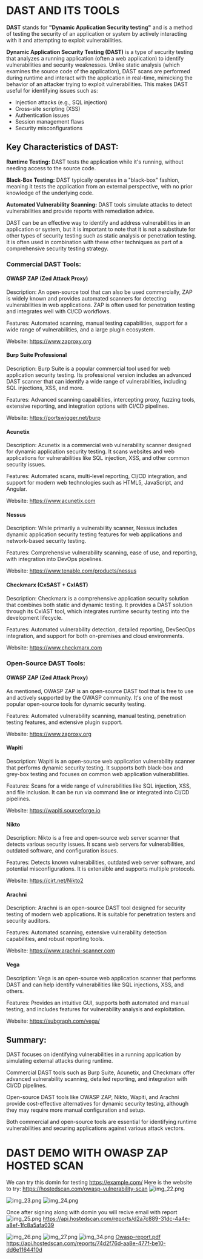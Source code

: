 # DAST AND ITS TOOLS
**DAST** stands for **"Dynamic Application Security testing"** and is a method of testing the
security of an application or system by actively interacting with it and attempting to exploit vulnerabilities.

**Dynamic Application Security Testing (DAST)** is a type of security testing that analyzes a running application (often a web application) to identify vulnerabilities and security weaknesses. Unlike static analysis (which examines the source code of the application), DAST scans are performed during runtime and interact with the application in real-time, mimicking the behavior of an attacker trying to exploit vulnerabilities. This makes DAST useful for identifying issues such as:
-   Injection attacks (e.g., SQL injection)
-   Cross-site scripting (XSS)
-   Authentication issues 
-   Session management flaws
-   Security misconfigurations

## Key Characteristics of DAST:
**Runtime Testing:** DAST tests the application while it's running, without needing access to the source code.

**Black-Box Testing:** DAST typically operates in a "black-box" fashion, meaning it tests the application from an external perspective, with no prior knowledge of the underlying code.

**Automated Vulnerability Scanning:** DAST tools simulate attacks to detect vulnerabilities and provide reports with remediation advice.

DAST can be an effective way to identify and address vulnerabilities in an application or system, but it is
important to note that it is not a substitute for other types of security testing such as static analysis or
penetration testing. It is often used in combination with these other techniques as part of a
comprehensive security testing strategy.

### Commercial DAST Tools:
#### OWASP ZAP (Zed Attack Proxy)

Description: An open-source tool that can also be used commercially, ZAP is widely known and provides automated scanners for detecting vulnerabilities in web applications. ZAP is often used for penetration testing and integrates well with CI/CD workflows.

Features: Automated scanning, manual testing capabilities, support for a wide range of vulnerabilities, and a large plugin ecosystem.

Website: https://www.zaproxy.org

#### Burp Suite Professional

Description: Burp Suite is a popular commercial tool used for web application security testing. Its professional version includes an advanced DAST scanner that can identify a wide range of vulnerabilities, including SQL injections, XSS, and more.

Features: Advanced scanning capabilities, intercepting proxy, fuzzing tools, extensive reporting, and integration options with CI/CD pipelines.

Website: https://portswigger.net/burp

#### Acunetix

Description: Acunetix is a commercial web vulnerability scanner designed for dynamic application security testing. It scans websites and web applications for vulnerabilities like SQL injection, XSS, and other common security issues.

Features: Automated scans, multi-level reporting, CI/CD integration, and support for modern web technologies such as HTML5, JavaScript, and Angular.

Website: https://www.acunetix.com

#### Nessus

Description: While primarily a vulnerability scanner, Nessus includes dynamic application security testing features for web applications and network-based security testing.

Features: Comprehensive vulnerability scanning, ease of use, and reporting, with integration into DevOps pipelines.

Website: https://www.tenable.com/products/nessus

#### Checkmarx (CxSAST + CxIAST)

Description: Checkmarx is a comprehensive application security solution that combines both static and dynamic testing. It provides a DAST solution through its CxIAST tool, which integrates runtime security testing into the development lifecycle.

Features: Automated vulnerability detection, detailed reporting, DevSecOps integration, and support for both on-premises and cloud environments.

Website: https://www.checkmarx.com

### Open-Source DAST Tools:
#### OWASP ZAP (Zed Attack Proxy)

As mentioned, OWASP ZAP is an open-source DAST tool that is free to use and actively supported by the OWASP community. It's one of the most popular open-source tools for dynamic security testing.

Features: Automated vulnerability scanning, manual testing, penetration testing features, and extensive plugin support.

Website: https://www.zaproxy.org

#### Wapiti

Description: Wapiti is an open-source web application vulnerability scanner that performs dynamic security testing. It supports both black-box and grey-box testing and focuses on common web application vulnerabilities.

Features: Scans for a wide range of vulnerabilities like SQL injection, XSS, and file inclusion. It can be run via command line or integrated into CI/CD pipelines.

Website: https://wapiti.sourceforge.io

#### Nikto

Description: Nikto is a free and open-source web server scanner that detects various security issues. It scans web servers for vulnerabilities, outdated software, and configuration issues.

Features: Detects known vulnerabilities, outdated web server software, and potential misconfigurations. It is extensible and supports multiple protocols.

Website: https://cirt.net/Nikto2

#### Arachni

Description: Arachni is an open-source DAST tool designed for security testing of modern web applications. It is suitable for penetration testers and security auditors.

Features: Automated scanning, extensive vulnerability detection capabilities, and robust reporting tools.

Website: https://www.arachni-scanner.com

#### Vega

Description: Vega is an open-source web application scanner that performs DAST and can help identify vulnerabilities like SQL injections, XSS, and others.

Features: Provides an intuitive GUI, supports both automated and manual testing, and includes features for vulnerability analysis and exploitation.

Website: https://subgraph.com/vega/

## Summary:
DAST focuses on identifying vulnerabilities in a running application by simulating external attacks during runtime.

Commercial DAST tools such as Burp Suite, Acunetix, and Checkmarx offer advanced vulnerability scanning, detailed reporting, and integration with CI/CD pipelines.

Open-source DAST tools like OWASP ZAP, Nikto, Wapiti, and Arachni provide cost-effective alternatives for dynamic security testing, although they may require more manual configuration and setup.

Both commercial and open-source tools are essential for identifying runtime vulnerabilities and securing applications against various attack vectors.

# DAST DEMO WITH OWASP ZAP HOSTED SCAN
We can try this domin for testing https://example.com/
Here is the website to try: https://hostedscan.com/owasp-vulnerability-scan
![img_22.png](img_22.png)

![img_23.png](img_23.png)
![img_24.png](img_24.png)

Once after signing along with domin you will recive email with report
![img_25.png](img_25.png)
https://api.hostedscan.com/reports/d2a7c889-31dc-4a4e-a8ef-1fc8a5afa039

![img_26.png](img_26.png)
![img_27.png](img_27.png)
![img_34.png](img_34.png)
[Owasp-report.pdf](..%2F..%2F..%2FDownloads%2FOwasp-report.pdf)
https://api.hostedscan.com/reports/74d2f76d-aa8e-477f-be10-dd6e1164410d



